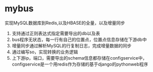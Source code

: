 # mybus
实现MySQL数据库到Redis,以及HBASE的全量，以及增量同步
1. 支持通过正则表达式指定需要导出的db以及表
2. bus程序无状态，每一行有自己的位置点，位置点信息存储在下游db中
3. 增量同步通过解析MySQL的行复制日志，完成增量数据的同步
4. 通过编写so，实现转换的业务逻辑
5. 上下游ip，端口，需要导出的schema信息都存储在configservice中，configservice是一个用redis作为存储的基于django的pythonweb程序

